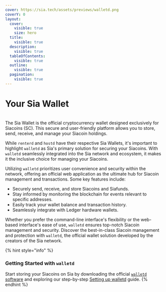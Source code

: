 ```yaml
---
cover: https://sia.tech/assets/previews/walletd.png
coverY: 0
layout:
  cover:
    visible: true
    size: hero
  title:
    visible: true
  description:
    visible: true
  tableOfContents:
    visible: true
  outline:
    visible: true
  pagination:
    visible: true
---
```


# Your Sia Wallet

\
The Sia Wallet is the official cryptocurrency wallet designed exclusively for Siacoins (SC). This secure and user-friendly platform allows you to store, send, receive, and manage your Siacoin holdings.

While `renterd` and `hostd` have their respective Sia Wallets, it's important to highlight `walletd` as Sia's primary solution for securing your Siacoins. With `walletd` seamlessly integrated into the Sia network and ecosystem, it makes it the inclusive choice for managing your Siacoins.

Utilizing `walletd` prioritizes user convenience and security within the network, offering an official web application as the ultimate hub for Siacoin management and transactions. Some key features include:

* Securely send, receive, and store Siacoins and Siafunds.
* Stay informed by monitoring the blockchain for events relevant to specific addresses.
* Easily track your wallet balance and transaction history.
* Seamlessly integrate with Ledger hardware wallets.

Whether you prefer the command-line interface's flexibility or the web-based interface's ease of use, `walletd` ensures top-notch Siacoin management and security. Discover the best-in-class Siacoin management and protection with `walletd`, the official wallet solution developed by the creators of the Sia network.

{% hint style="info" %}
### **Getting Started with `walletd`**

Start storing your Siacoins on Sia by downloading the official [`walletd` software](https://sia.tech/software/walletd) and exploring our step-by-step [Setting up walletd](setting-up-walletd/) guide.
{% endhint %}
